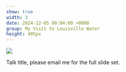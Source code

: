 ```yaml
---
show: true
width: 3
date: 2024-12-05 00:04:00 +0800
group: My Visit to Louisville Water
height: 405px
---
```

<div>
  <img class="lazy w-100 rounded-top" src="{{ '/assets/images/LWC_Pics/LWCVisit1.jpg' | relative_url }}">
  <div class="card-body">
    <p class="card-text">
      Talk title, please email me for the full slide set.
    </p>
  </div>
</div>
